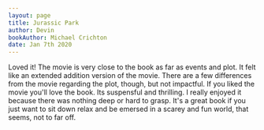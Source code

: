 ```yaml
---
layout: page
title: Jurassic Park
author: Devin
bookAuthor: Michael Crichton
date: Jan 7th 2020
---
```

  Loved it! The movie is very close to the book as far as events and plot. It felt like an extended addition version of the movie. There are a few differences from the movie regarding the plot, though, but not impactful. If you liked the movie you'll love the book. Its suspensful and thrilling. I really enjoyed it because there was nothing deep or hard to grasp. It's a great book if you just want to sit down relax and be emersed in a scarey and fun world, that seems, not to far off.

